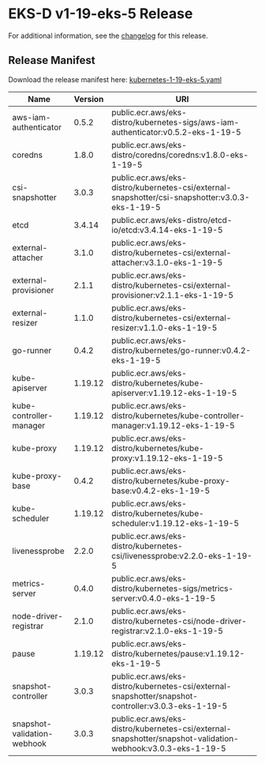 # EKS-D v1-19-eks-5 Release

For additional information, see the [changelog](CHANGELOG-v1-19-eks-5.md) for this release.

## Release Manifest
Download the release manifest here: [kubernetes-1-19-eks-5.yaml](https://distro.eks.amazonaws.com/kubernetes-1-19/kubernetes-1-19-eks-5.yaml)

| Name | Version | URI |
|------|---------|-----|
| aws-iam-authenticator | 0.5.2 | public.ecr.aws/eks-distro/kubernetes-sigs/aws-iam-authenticator:v0.5.2-eks-1-19-5 |
| coredns | 1.8.0 | public.ecr.aws/eks-distro/coredns/coredns:v1.8.0-eks-1-19-5 |
| csi-snapshotter | 3.0.3 | public.ecr.aws/eks-distro/kubernetes-csi/external-snapshotter/csi-snapshotter:v3.0.3-eks-1-19-5 |
| etcd | 3.4.14 | public.ecr.aws/eks-distro/etcd-io/etcd:v3.4.14-eks-1-19-5 |
| external-attacher | 3.1.0 | public.ecr.aws/eks-distro/kubernetes-csi/external-attacher:v3.1.0-eks-1-19-5 |
| external-provisioner | 2.1.1 | public.ecr.aws/eks-distro/kubernetes-csi/external-provisioner:v2.1.1-eks-1-19-5 |
| external-resizer | 1.1.0 | public.ecr.aws/eks-distro/kubernetes-csi/external-resizer:v1.1.0-eks-1-19-5 |
| go-runner | 0.4.2 | public.ecr.aws/eks-distro/kubernetes/go-runner:v0.4.2-eks-1-19-5 |
| kube-apiserver | 1.19.12 | public.ecr.aws/eks-distro/kubernetes/kube-apiserver:v1.19.12-eks-1-19-5 |
| kube-controller-manager | 1.19.12 | public.ecr.aws/eks-distro/kubernetes/kube-controller-manager:v1.19.12-eks-1-19-5 |
| kube-proxy | 1.19.12 | public.ecr.aws/eks-distro/kubernetes/kube-proxy:v1.19.12-eks-1-19-5 |
| kube-proxy-base | 0.4.2 | public.ecr.aws/eks-distro/kubernetes/kube-proxy-base:v0.4.2-eks-1-19-5 |
| kube-scheduler | 1.19.12 | public.ecr.aws/eks-distro/kubernetes/kube-scheduler:v1.19.12-eks-1-19-5 |
| livenessprobe | 2.2.0 | public.ecr.aws/eks-distro/kubernetes-csi/livenessprobe:v2.2.0-eks-1-19-5 |
| metrics-server | 0.4.0 | public.ecr.aws/eks-distro/kubernetes-sigs/metrics-server:v0.4.0-eks-1-19-5 |
| node-driver-registrar | 2.1.0 | public.ecr.aws/eks-distro/kubernetes-csi/node-driver-registrar:v2.1.0-eks-1-19-5 |
| pause | 1.19.12 | public.ecr.aws/eks-distro/kubernetes/pause:v1.19.12-eks-1-19-5 |
| snapshot-controller | 3.0.3 | public.ecr.aws/eks-distro/kubernetes-csi/external-snapshotter/snapshot-controller:v3.0.3-eks-1-19-5 |
| snapshot-validation-webhook | 3.0.3 | public.ecr.aws/eks-distro/kubernetes-csi/external-snapshotter/snapshot-validation-webhook:v3.0.3-eks-1-19-5 |
